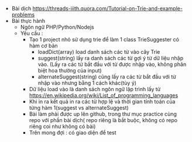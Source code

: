 - Bài dịch https://threads-iiith.quora.com/Tutorial-on-Trie-and-example-problems 
- Bài thực hành
    - Ngôn ngữ PHP/Python/Nodejs
    - Yêu cầu : 
        - Tạo 1 project nhỏ sử dụng trie để làm 1 class TrieSuggester có hàm cơ bản
            - loadDict(array) load danh sách các từ vào cây Trie
            - suggest(string) lấy ra danh sách các từ gợi ý từ dữ liệu nhập vào. (Lấy ra các từ bắt đầu với từ được nhập vào, không phân biệt hoa thường của input)
            - alternateSuggest(string) cũng lấy ra các từ bắt đầu với từ nhập vào nhưng bằng 1 cách khác(tùy ý)
        - Dữ liệu load vào là danh sách ngôn ngữ lập trình lấy từ https://en.wikipedia.org/wiki/List_of_programming_languages 
        - Khi in ra kết quả in ra các từ hợp lệ và thời gian tính toán của từng hàm 1(suggest vs alternateSuggest)
        - Bài làm phải được up lên github, trong thư mục practice cùng repo với phần bài dịch( repo riêng là bắt buộc, không có repo riêng coi như không có bài)
        - Trên mong đợi : có giao diện để test
